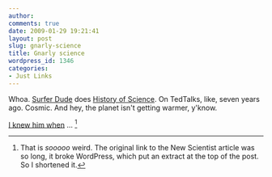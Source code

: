 ```yaml
---
author:
comments: true
date: 2009-01-29 19:21:41
layout: post
slug: gnarly-science
title: Gnarly science
wordpress_id: 1346
categories:
- Just Links
---
```


Whoa. [Surfer Dude](http://archive.salon.com/health/feature/2000/03/29/mullis/) does [History of Science](http://www.ted.com/index.php/talks/kary_mullis_on_what_scientists_do.html). On TedTalks, like, seven years ago. Cosmic. And hey, the planet isn't getting warmer, y'know.

[I knew him when](http://tinyurl.com/b4aqwh) ... [^fn1]

[^fn1]: That is _sooooo_ weird. The original link to the New Scientist article was so long, it broke WordPress, which put an extract at the top of the post. So I shortened it. 

